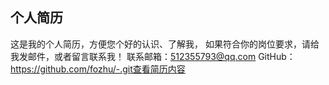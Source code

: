 ## 个人简历
这是我的个人简历，方便您个好的认识、了解我，
如果符合你的岗位要求，请给我发邮件，或者留言联系我！
联系邮箱：512355793@qq.com
GitHub：https://github.com/fozhu/-.git查看简历内容
